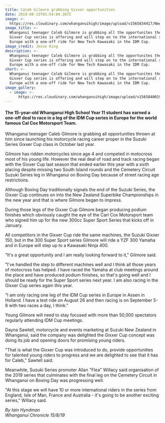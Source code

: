 ```yaml
---
title: Caleb Gilmore grabbing Gixxer opportunities
date: 2019-08-15T01:54:04.367Z
image: >-
  https://res.cloudinary.com/whanganuihigh/image/upload/v1565834417/News/Caleb-Gilmore.Chron_15.8.19.jpg
image_title: >-
  Whanganui teenager Caleb Gilmore is grabbing all the opportunites the Suzuki
  Gixxer Cup series is offering and will step on to the international stage in
  Europe with a one-off ride for New Tech Kawasaki in the IDM Cup. 
image_credit: Jesse King
description: >-
  Whanganui teenager Caleb Gilmore is grabbing all the opportunites the Suzuki
  Gixxer Cup series is offering and will step on to the international stage in
  Europe with a one-off ride for New Tech Kawasaki in the IDM Cup. 
short: >-
  Whanganui teenager Caleb Gilmore is grabbing all the opportunites the Suzuki
  Gixxer Cup series is offering and will step on to the international stage in
  Europe with a one-off ride for New Tech Kawasaki in the IDM Cup.
image_gallery:
  - image: >-
      https://res.cloudinary.com/whanganuihigh/image/upload/v1565840019/Caleb_gimore.Cal_Cox_Motorsport_emblem.jpg
---
```

#### The 15-year-old Whanganui High School Year 11 student has earned a one-off deal to race in a leg of the IDM Cup series in Europe for the world famous Cal Cox Motorsport Team.

Whanganui teenager Caleb Gilmore is grabbing all opportunities thrown at him since launching his motorcycle racing career proper in the Suzuki Series Gixxer Cup class in October last year.

Gilmore has ridden motorcycles since age 4 and competed in motocross most of his young life. However the real deal of road and track racing began with the Gixxer Cup last season that ended earlier this year with a sixth placing despite missing two South Island rounds and the Cemetery Circuit Suzuki Series leg in Whanganui on Boxing Day because of street racing age restrictions.

Although Boxing Day traditionally signals the end of the Suzuki Series, the Gixxer Cup continues on into the New Zealand Superbike Championships in the new year and that is where Gilmore began to impress.

During those legs of the Gixxer Cup Gilmore began producing podium finishes which obviously caught the eye of the Carl Cox Motorsport team who signed him up for the new 300cc Super Sport Series that kicks off in January.

All competitors in the Gixxer Cup ride the same machines, the Suzuki Gixxer 150, but in the 300 Super Sport series Gilmore will ride a YZF 300 Yamaha and in Europe will step up to a Kawasaki Ninja 400.

"It's a great opportunity and I am really looking forward to it," Gilmore said.

"I've handled the step to different machines well and I think all those years of motocross has helped. I have raced the Yamaha at club meetings around the place and have produced podium finishes, so that's going well and I should be ready for the Super Sport series next year. I am also racing in the Gixxer Cup series again this year.

"I am only racing one leg of the IDM Cup series in Europe in Assen in Holland. I have a test ride on August 26 and then racing is on September 5-8 with two races a day, I think."

Young Gilmore will need to stay focused with more than 50,000 spectators regularly attending IDM Cup meetings.

Dayna Sawtell, motorcycle and events marketing at Suzuki New Zealand in Whanganui, said the company was delighted the Gixxer Cup concept was doing its job and opening doors for promising young riders.

"That is what the Gixxer Cup was introduced to do, provide opportunities for talented young riders to progress and we are delighted to see that it has for Caleb," Sawtell said.

Meanwhile, Suzuki Series promoter Allan "Flea" Willacy said organisation of the 2019 series that culminates with the final leg on the Cemetery Circuit in Whanganui on Boxing Day was progressing well.

"At this stage we will have 10 or more international riders in the series from England, Isle of Man, France and Australia - it's going to be another exciting series," Willacy said.

_By Iain Hyndman_  
_Whanganui Chronicle 15/8/19_
